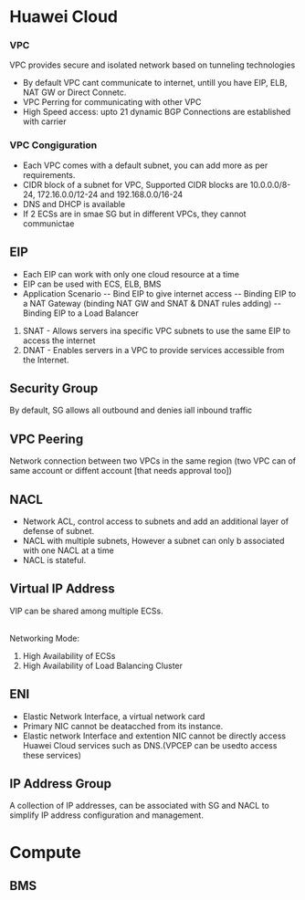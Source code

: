# Huawei Cloud

### VPC
VPC provides secure and isolated network based on tunneling technologies
- By default VPC cant communicate to internet, untill you have EIP, ELB, NAT GW or Direct Connetc.
- VPC Perring for communicating with other VPC
- High Speed access: upto 21 dynamic BGP Connections are established with carrier

### VPC Congiguration 
- Each VPC comes with a default subnet, you can add more as per requirements.
- CIDR block of a subnet for VPC, Supported CIDR blocks are 10.0.0.0/8-24, 172.16.0.0/12-24 and 192.168.0.0/16-24
- DNS and DHCP is available
- If 2 ECSs are in smae SG but in different VPCs, they cannot communictae

## EIP
- Each EIP can work with only one cloud resource at a time
- EIP can be used with ECS, ELB, BMS
- Application Scenario
-- Bind EIP to give internet access
-- Binding EIP to a NAT Gateway (binding NAT GW and SNAT & DNAT rules adding)
-- Binding EIP to a Load Balancer

1. SNAT - Allows servers ina specific VPC subnets to use the same EIP to access the internet
2. DNAT - Enables servers in a VPC to provide services accessible from the Internet.

## Security Group
By default, SG allows all outbound and denies iall inbound traffic

## VPC Peering
Network connection between two VPCs in the same region (two VPC can of same account or diffent account [that needs approval too])


## NACL
- Network ACL, control access to subnets and add an additional layer of defense of subnet.
- NACL with multiple subnets, However a subnet can only b associated with one NACL at a time
- NACL is stateful.

## Virtual IP Address
VIP can be shared among multiple ECSs.

<br>
Networking Mode:

1. High Availability of ECSs
2. High Availability of Load Balancing Cluster

## ENI
- Elastic Network Interface, a virtual network card
- Primary NIC cannot be deatacched from its instance.
- Elastic network Interface and extention NIC cannot be directly access Huawei Cloud services such as DNS.(VPCEP can be usedto access these services)

## IP Address Group
A collection of IP addresses, can be associated with SG and NACL to simplify IP address configuration and management.


# Compute

## BMS 













